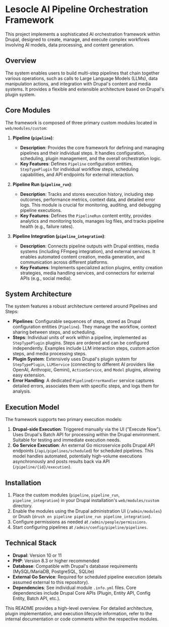 # Lesocle AI Pipeline Orchestration Framework

This project implements a sophisticated AI orchestration framework within Drupal, designed to create, manage, and execute complex workflows involving AI models, data processing, and content generation.

## Overview

The system enables users to build multi-step pipelines that chain together various operations, such as calls to Large Language Models (LLMs), data manipulation actions, and integration with Drupal's content and media systems. It provides a flexible and extensible architecture based on Drupal's plugin system.

## Core Modules

The framework is composed of three primary custom modules located in `web/modules/custom`:

1.  **Pipeline (`pipeline`)**:
    *   **Description**: Provides the core framework for defining and managing pipelines and their individual steps. It handles configuration, scheduling, plugin management, and the overall orchestration logic.
    *   **Key Features**: Defines `Pipeline` configuration entities, `StepTypePlugin` for individual workflow steps, scheduling capabilities, and API endpoints for external interaction.

2.  **Pipeline Run (`pipeline_run`)**:
    *   **Description**: Tracks and stores execution history, including step outcomes, performance metrics, context data, and detailed error logs. This module is crucial for monitoring, auditing, and debugging pipeline executions.
    *   **Key Features**: Defines the `PipelineRun` content entity, provides analytics and monitoring tools, manages log files, and tracks pipeline health (e.g., failure rates).

3.  **Pipeline Integration (`pipeline_integration`)**:
    *   **Description**: Connects pipeline outputs with Drupal entities, media systems (including FFmpeg integration), and external services. It enables automated content creation, media generation, and communication across different platforms.
    *   **Key Features**: Implements specialized action plugins, entity creation strategies, media handling services, and connectors for external APIs (e.g., social media).

## System Architecture

The system features a robust architecture centered around Pipelines and Steps:

*   **Pipelines**: Configurable sequences of steps, stored as Drupal configuration entities (`Pipeline`). They manage the workflow, context sharing between steps, and scheduling.
*   **Steps**: Individual units of work within a pipeline, implemented as `StepTypePlugin` plugins. Steps are ordered and can be configured independently. Examples include LLM interaction steps, custom action steps, and media processing steps.
*   **Plugin System**: Extensively uses Drupal's plugin system for `StepTypePlugin`, `LLMService` (connecting to different AI providers like OpenAI, Anthropic, Gemini), `ActionService`, and `Model` plugins, allowing easy extension.
*   **Error Handling**: A dedicated `PipelineErrorHandler` service captures detailed errors, associates them with specific steps, and logs them for analysis.

## Execution Model

The framework supports two primary execution models:

1.  **Drupal-side Execution**: Triggered manually via the UI ("Execute Now"). Uses Drupal's Batch API for processing within the Drupal environment. Suitable for testing and immediate execution needs.
2.  **Go Service Execution**: An external Go microservice polls Drupal API endpoints (`/api/pipelines/scheduled`) for scheduled pipelines. This model handles automated, potentially high-volume executions asynchronously and posts results back via API (`/pipeline/{id}/execution`).

## Installation

1.  Place the custom modules (`pipeline`, `pipeline_run`, `pipeline_integration`) in your Drupal installation's `web/modules/custom` directory.
2.  Enable the modules using the Drupal administration UI (`/admin/modules`) or Drush (`drush en pipeline pipeline_run pipeline_integration`).
3.  Configure permissions as needed at `/admin/people/permissions`.
4.  Start configuring pipelines at `/admin/config/pipeline/pipelines`.

## Technical Stack

*   **Drupal**: Version 10 or 11
*   **PHP**: Version 8.3 or higher recommended
*   **Database**: Compatible with Drupal's database requirements (MySQL/MariaDB, PostgreSQL, SQLite)
*   **External Go Service**: Required for scheduled pipeline execution (details assumed external to this repository).
*   **Dependencies**: See individual module `.info.yml` files. Core dependencies include Drupal Core APIs (Plugin, Entity API, Config Entity, Batch API, etc.).

This README provides a high-level overview. For detailed architecture, plugin implementation, and execution lifecycle information, refer to the internal documentation or code comments within the respective modules.

